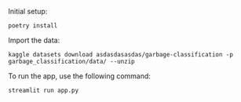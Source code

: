 Initial setup:

```
poetry install
```

Import the data:

```
kaggle datasets download asdasdasasdas/garbage-classification -p garbage_classification/data/ --unzip
```

To run the app, use the following command:

```
streamlit run app.py
```
